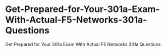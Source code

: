 # Get-Prepared-for-Your-301a-Exam-With-Actual-F5-Networks-301a-Questions
Get Prepared for Your 301a Exam With Actual F5 Networks 301a Questions
